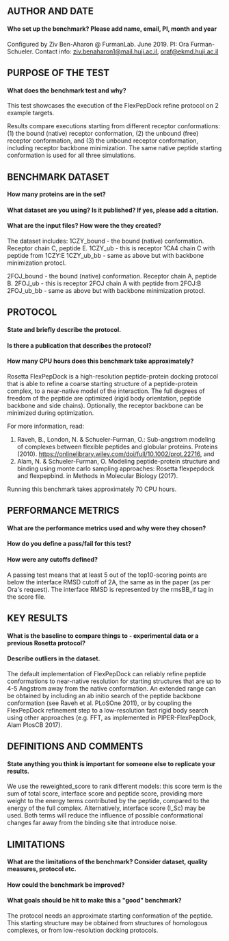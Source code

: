 ## AUTHOR AND DATE
#### Who set up the benchmark? Please add name, email, PI, month and year
Configured by Ziv Ben-Aharon @ FurmanLab. June 2019. PI: Ora Furman-Schueler.
Contact info: ziv.benaharon1@mail.huji.ac.il, oraf@ekmd.huji.ac.il

## PURPOSE OF THE TEST
#### What does the benchmark test and why?
This test showcases the execution of the FlexPepDock refine protocol on 2 example targets.

Results compare executions starting from different receptor conformations:
(1) the bound (native) receptor conformation, 
(2) the unbound (free) receptor conformation,
and (3) the unbound receptor conformation, including receptor backbone minimization. 
The same native peptide starting conformation is used for all three simulations.

## BENCHMARK DATASET
#### How many proteins are in the set?
#### What dataset are you using? Is it published? If yes, please add a citation.
#### What are the input files? How were the they created?
The dataset includes:
1CZY_bound 		- the bound (native) conformation. Receptor chain C, peptide E.
1CZY_ub 		- this is receptor 1CA4 chain C with peptide from 1CZY:E
1CZY_ub_bb		- same as above but with backbone minimization protocl.

2FOJ_bound 		- the bound (native) conformation. Receptor chain A, peptide B.
2FOJ_ub 		- this is receptor 2FOJ chain A with peptide from 2FOJ:B
2FOJ_ub_bb		- same as above but with backbone minimization protocl.

## PROTOCOL
#### State and briefly describe the protocol.
#### Is there a publication that describes the protocol?
#### How many CPU hours does this benchmark take approximately?
Rosetta FlexPepDock is a high-resolution peptide-protein docking protocol that is able to refine a coarse starting structure of a peptide-protein complex, to a near-native model of the interaction. The full degrees of freedom of the peptide are optimized (rigid body orientation, peptide backbone and side chains). Optionally, the receptor backbone can be minimized during optimization.

For more information, read: 
1) Raveh, B., London, N. & Schueler-Furman, O.: Sub-angstrom modeling of complexes between flexible peptides and globular proteins. Proteins (2010). https://onlinelibrary.wiley.com/doi/full/10.1002/prot.22716, and 
2) Alam, N. & Schueler-Furman, O. Modeling peptide-protein structure and binding using monte carlo sampling approaches: Rosetta flexpepdock and flexpepbind. in Methods in Molecular Biology (2017).

Running this benchmark takes approximately 70 CPU hours.

## PERFORMANCE METRICS
#### What are the performance metrics used and why were they chosen?
#### How do you define a pass/fail for this test?
#### How were any cutoffs defined?

A passing test means that at least 5 out of the top10-scoring points are below the interface RMSD cutoff of 2A, the same as in the paper (as per Ora's request). The interface RMSD is represented by the rmsBB_if tag in the score file. 

## KEY RESULTS
#### What is the baseline to compare things to - experimental data or a previous Rosetta protocol?
#### Describe outliers in the dataset. 
The default implementation of FlexPepDock can reliably refine peptide conformations to near-native resolution for starting structures that are up to 4-5 Angstrom away from the native conformation. An extended range can be obtained by including an ab initio search of the peptide backbone conformation (see Raveh et al. PLoSOne 2011), or by coupling the FlexPepDock refinement step to a low-resolution fast rigid body search using other approaches (e.g. FFT, as implemented in  PIPER-FlexPepDock, Alam PlosCB 2017).

## DEFINITIONS AND COMMENTS
#### State anything you think is important for someone else to replicate your results. 
We use the reweighted_score to rank different models: this score term is the sum of total score, interface score and peptide score, providing more weight to the energy terms contributed by the peptide, compared to the energy of the full complex. Alternatively, interface score (I_Sc) may be used. Both terms will reduce the influence of possible conformational changes far away from the binding site that introduce noise.

## LIMITATIONS
#### What are the limitations of the benchmark? Consider dataset, quality measures, protocol etc. 
#### How could the benchmark be improved?
#### What goals should be hit to make this a "good" benchmark?
The protocol needs an approximate starting conformation of the peptide. This starting structure may be obtained from structures of homologous complexes, or from low-resolution docking protocols.

